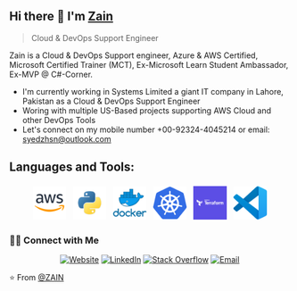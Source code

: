 ## Hi there 👋 I'm [Zain](https://zainulhassan.net)
> Cloud & DevOps Support Engineer

Zain is a Cloud & DevOps Support engineer, Azure & AWS Certified, Microsoft Certified Trainer (MCT), Ex-Microsoft Learn Student Ambassador, Ex-MVP @ C#-Corner. 

- I'm currently working in Systems Limited a giant IT company in Lahore, Pakistan as a Cloud & DevOps Support Engineer
- Woring with multiple US-Based projects supporting AWS Cloud and other DevOps Tools
- Let's connect on my mobile number +00-92324-4045214 or email: syedzhsn@outlook.com

## Languages and Tools:
<p align="center">
<img src="https://raw.githubusercontent.com/github/explore/80688e429a7d4ef2fca1e82350fe8e3517d3494d/topics/aws/aws.png" alt="AWS" height="60" style="vertical-align:top; margin:4px">
<img src="https://raw.githubusercontent.com/github/explore/80688e429a7d4ef2fca1e82350fe8e3517d3494d/topics/python/python.png" alt="Python" height="60" style="vertical-align:top; margin:4px">
<img src="https://raw.githubusercontent.com/github/explore/80688e429a7d4ef2fca1e82350fe8e3517d3494d/topics/docker/docker.png" alt="Docker" height="60" style="vertical-align:top; margin:4px">
<img src="https://raw.githubusercontent.com/github/explore/80688e429a7d4ef2fca1e82350fe8e3517d3494d/topics/kubernetes/kubernetes.png" alt="Kubernetes" height="60" style="vertical-align:top; margin:4px">
 <img src="https://raw.githubusercontent.com/github/explore/80688e429a7d4ef2fca1e82350fe8e3517d3494d/topics/terraform/terraform.png" alt="Terraform" height="60" style="vertical-align:top; margin:4px">
<img src="https://raw.githubusercontent.com/github/explore/80688e429a7d4ef2fca1e82350fe8e3517d3494d/topics/visual-studio-code/visual-studio-code.png" alt="VS Code" height="60" style="vertical-align:top; margin:4px">
</p>

<h3> 🤝🏻 Connect with Me </h3>

<p align="center">
<a href="https://zainulhassan.net" target="_blank"><img alt="Website" src="https://img.shields.io/badge/Website-www.zainulhassan.net-blue?style=flat&logo=google-chrome"></a>
<a href="https://www.linkedin.com/in/zain~ul~hassan/" target="_blank"><img alt="LinkedIn" src="https://img.shields.io/badge/LinkedIn-@zain~ul~hassan-blue?style=flat&logo=linkedin"></a>
<a href="https://twitter.com/ZainUlHassan_" target="_blank"><img alt="Stack Overflow" src="https://img.shields.io/twitter/follow/ZainUlHassan_?style=social"></a>
<a href="mailto:syedzhsn@outlook.com"><img alt="Email" src="https://img.shields.io/badge/Email-syedzhsn@outlook.com-blue?style=flat&logo=gmail"></a>
</p>


⭐️ From [@ZAIN](https://github.com/syed-zain-ul-hassan)
